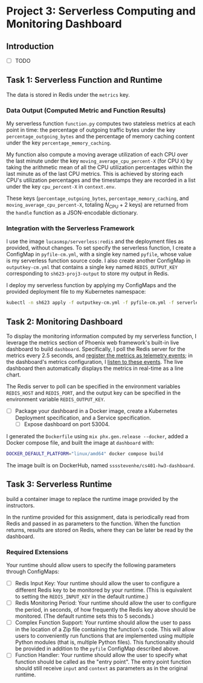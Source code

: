 # Project 3: Serverless Computing and Monitoring Dashboard

## Introduction

- [ ] TODO

## Task 1: Serverless Function and Runtime

The data is stored in Redis under the `metrics` key.

### Data Output (Computed Metric and Function Results)

My serverless function `function.py` computes two stateless metrics at each
point in time:
the percentage of outgoing traffic bytes under the key
`percentage_outgoing_bytes` and the percentage of memory caching content under
the key `percentage_memory_caching`.

My function also compute a moving average utilization of each CPU over the last
minute under the key `moving_average_cpu_percent-X` (for CPU `X`)
by taking the arithmetic mean of all the CPU utilization percentages within the
last minute as of the last CPU metrics.
This is achieved by storing each CPU's utilization percentages and the
timestamps they are recorded in a list under the key `cpu_percent-X` in
`context.env`.

These keys (`percentage_outgoing_bytes`, `percentage_memory_caching`,
and `moving_average_cpu_percent-X`, totaling $N_{\text{CPU}} + 2$ keys)
are returned from the `handle` function as a JSON-encodable dictionary.

### Integration with the Serverless Framework

I use the image `lucasmsp/serverless:redis` and the deployment files as
provided, without changes. To set specify the serverless function,
I create a ConfigMap in `pyfile-cm.yml`, with a single key named `pyfile`,
whose value is my serverless function source code.
I also create another ConfigMap in `outputkey-cm.yml` that contains a single key
named `REDIS_OUTPUT_KEY` corresponding to `sh623-proj3-output` to store my
output in Redis.

I deploy my serverless function by applying my ConfigMaps and the provided
deployment file to my Kubernetes namespace:

```sh
kubectl -n sh623 apply -f outputkey-cm.yml -f pyfile-cm.yml -f serverless-deployment-course.yaml
```

## Task 2: Monitoring Dashboard

To display the monitoring information computed by my serverless function,
I leverage the metrics section of Phoenix web framework's built-in live
dashboard to build `dashboard`. Specifically,
I poll the Redis server for the metrics every 2.5 seconds,
and [register the metrics as telemetry
events](https://hexdocs.pm/phoenix/telemetry.html#telemetry-events);
in the dashboard's metrics configuration,
I [listen to these
events](https://medium.com/@marcdel/adding-custom-metrics-to-a-phoenix-1-5-live-dashboard-1b21a8df5cf1).
The live dashboard then automatically displays the metrics in real-time as a
line chart.

The Redis server to poll can be specified in the environment variables
`REDIS_HOST` and `REDIS_PORT`,
and the output key can be specified in the environment variable
`REDIS_OUTPUT_KEY`.

- [ ] Package your dashboard in a Docker image, create a Kubernetes Deployment specification, and a Service specification.
    - [ ] Expose dashboard on port 53004.

I generated the `Dockerfile` using `mix phx.gen.release --docker`,
added a Docker compose file, and built the image at `dashboard` with:

```sh
DOCKER_DEFAULT_PLATFORM="linux/amd64" docker compose build
```

The image built is on DockerHub, named `sssstevenhe/cs401-hw3-dashboard`.

## Task 3: Serverless Runtime

build a container image to replace the runtime image provided by the instructors.

In the runtime provided for this assignment, data is periodically read from Redis and passed in as parameters to the function. When the function returns, results are stored on Redis, where they can be later be read by the dashboard.

### Required Extensions

Your runtime should allow users to specify the following parameters through ConfigMaps:

- [ ] Redis Input Key: Your runtime should allow the user to configure a different Redis key to be monitored by your runtime. (This is equivalent to setting the `REDIS_INPUT_KEY` in the default runtime.)
- [ ] Redis Monitoring Period: Your runtime should allow the user to configure the period, in seconds, of how frequently the Redis key above should be monitored. (The default runtime sets this to 5 seconds.)
- [ ] Complex Function Support: Your runtime should allow the user to pass in the location of a Zip file containing the function's code. This will allow users to conveniently run functions that are implemented using multiple Python modules (that is, multiple Python files). This functionality should be provided in addition to the `pyfile` ConfigMap described above.
- [ ] Function Handler: Your runtime should allow the user to specify what function should be called as the "entry point". The entry point function should still receive `input` and `context` as parameters as in the original runtime.
